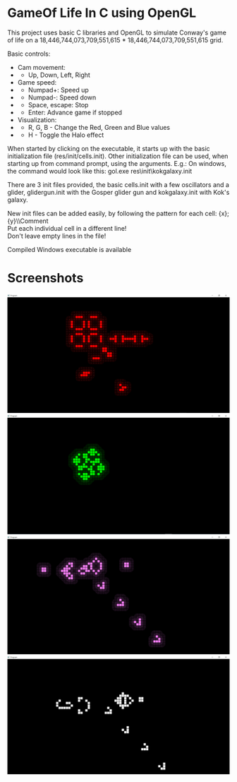 # GameOf Life In C using OpenGL


This project uses basic C libraries and OpenGL to simulate Conway's game of life on a 18,446,744,073,709,551,615 * 18,446,744,073,709,551,615 grid.

Basic controls:

- Cam movement:
- - Up, Down, Left, Right
- Game speed:
- - Numpad+: Speed up
- - Numpad-: Speed down
- - Space, escape: Stop
- - Enter: Advance game if stopped
- Visualization:
- - R, G, B - Change the Red, Green and Blue values
- - H - Toggle the Halo effect


When started by clicking on the executable, it starts up with the basic initialization file (res/init/cells.init).
Other initialization file can be used, when starting up from command prompt, using the arguments. E.g.: On windows, the command would look like this: gol.exe res\init\kokgalaxy.init

There are 3 init files provided, the basic cells.init with a few oscillators and a glider, glidergun.init with the Gosper glider gun and kokgalaxy.init with Kok's galaxy.

New init files can be added easily, by following the pattern for each cell: {x}; {y}\\\\Comment<br>
Put each individual cell in a different line!<br>
Don't leave empty lines in the file!<br>

Compiled Windows executable is available


# Screenshots
![1](https://github.com/FeaXR/GameOfLife/blob/08725d86282e51c02f9dcd33223a0751b67c41c3/Screenshots/screenshot1.png)
![2](https://github.com/FeaXR/GameOfLife/blob/a0e1017c43467cb1279ed9dadc115b15f149bfe1/Screenshots/screenshot2.png)
![3](https://github.com/FeaXR/GameOfLife/blob/08725d86282e51c02f9dcd33223a0751b67c41c3/Screenshots/screenshot3.png)
![4](https://github.com/FeaXR/GameOfLife/blob/08725d86282e51c02f9dcd33223a0751b67c41c3/Screenshots/screenshot4.png)